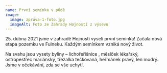 ```yaml
---
name: První semínka v půdě
image:
  image: zpráva-1-foto.jpg
  imageAlt: Foto ze Zahrady Hojnosti z výsevu
---
```

25\. dubna 2021 jsme v zahradě Hojnosti vyseli první semínka! Začala nová etapa pozemku ve Fulneku. Každým semínkem vzniká nový život.

Na svahu jsou vysety byliny – lichořeřišnice , měsíček lékařský, ostropestřec mariánský, třezalka tečkovaná, heřmánek pravý, len modrý. Jsme v očekávání, zda se vše uchytí.